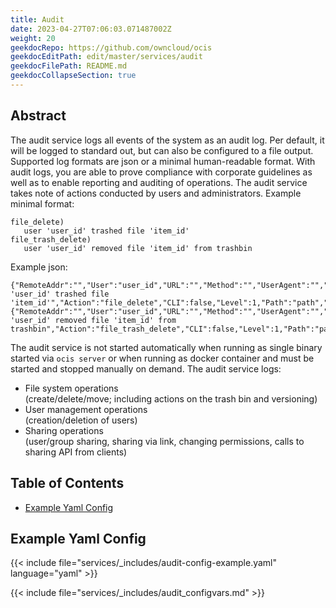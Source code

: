 ```yaml
---
title: Audit
date: 2023-04-27T07:06:03.071487002Z
weight: 20
geekdocRepo: https://github.com/owncloud/ocis
geekdocEditPath: edit/master/services/audit
geekdocFilePath: README.md
geekdocCollapseSection: true
---
```


<!-- Do not edit this file, it is autogenerated. Edit the service README.md instead -->

## Abstract

The audit service logs all events of the system as an audit log. Per default, it will be logged to standard out, but can also be configured to a file output. Supported log formats are json or a minimal human-readable format.
With audit logs, you are able to prove compliance with corporate guidelines as well as to enable reporting and auditing of operations. The audit service takes note of actions conducted by users and administrators.
Example minimal format:
```
file_delete)
   user 'user_id' trashed file 'item_id'
file_trash_delete)
   user 'user_id' removed file 'item_id' from trashbin
```
Example json:
```
{"RemoteAddr":"","User":"user_id","URL":"","Method":"","UserAgent":"","Time":"","App":"admin_audit","Message":"user 'user_id' trashed file 'item_id'","Action":"file_delete","CLI":false,"Level":1,"Path":"path","Owner":"user_id","FileID":"item_id"}
{"RemoteAddr":"","User":"user_id","URL":"","Method":"","UserAgent":"","Time":"","App":"admin_audit","Message":"user 'user_id' removed file 'item_id' from trashbin","Action":"file_trash_delete","CLI":false,"Level":1,"Path":"path","Owner":"user_id","FileID":"item_id"}
```
The audit service is not started automatically when running as single binary started via `ocis server` or when running as docker container and must be started and stopped manually on demand.
The audit service logs:
-   File system operations  
(create/delete/move; including actions on the trash bin and versioning)
-   User management operations  
(creation/deletion of users)
-   Sharing operations  
(user/group sharing, sharing via link, changing permissions, calls to sharing API from clients)

## Table of Contents

* [Example Yaml Config](#example-yaml-config)

## Example Yaml Config

{{< include file="services/_includes/audit-config-example.yaml"  language="yaml" >}}

{{< include file="services/_includes/audit_configvars.md" >}}

